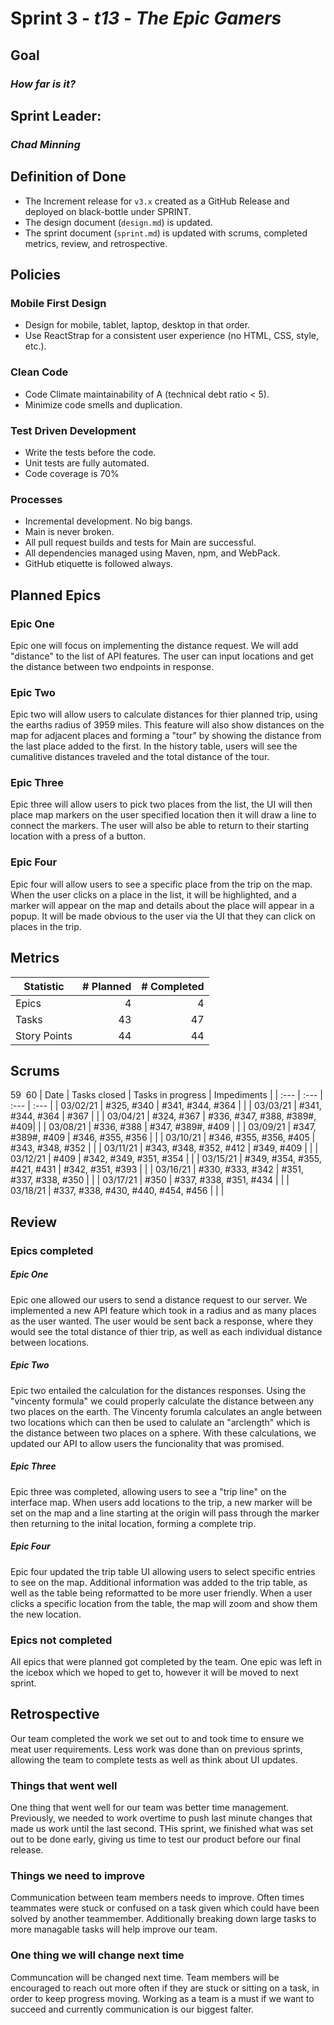# Sprint 3 - *t13* - *The Epic Gamers*

## Goal
### *How far is it?*

## Sprint Leader: 
### *Chad Minning*

## Definition of Done

* The Increment release for `v3.x` created as a GitHub Release and deployed on black-bottle under SPRINT.
* The design document (`design.md`) is updated.
* The sprint document (`sprint.md`) is updated with scrums, completed metrics, review, and retrospective.

## Policies

### Mobile First Design
* Design for mobile, tablet, laptop, desktop in that order.
* Use ReactStrap for a consistent user experience (no HTML, CSS, style, etc.).

### Clean Code
* Code Climate maintainability of A (technical debt ratio < 5).
* Minimize code smells and duplication.

### Test Driven Development
* Write the tests before the code.
* Unit tests are fully automated.
* Code coverage is 70%

### Processes
* Incremental development.  No big bangs.
* Main is never broken. 
* All pull request builds and tests for Main are successful.
* All dependencies managed using Maven, npm, and WebPack.
* GitHub etiquette is followed always.


## Planned Epics

### Epic One
Epic one will focus on implementing the distance request. We will add "distance" to the list of API features. The user can input locations and get the distance between two endpoints in response.
### Epic Two
Epic two will allow users to calculate distances for thier planned trip, using the earths radius of 3959 miles. This feature will also show distances on the map for adjacent places and forming a "tour" by showing the distance from the last place added to the first. In the history table, users will see the cumalitive distances traveled and the total distance of the tour.
### Epic Three
Epic three will allow users to pick two places from the list, the UI will then place map markers on the user specified location then it will draw a line to connect the markers. The user will also be able to return to their starting location with a press of a button. 
### Epic Four
Epic four will allow users to see a specific place from the trip on the map. When the user clicks on a place in the list, it will be highlighted, and a marker will appear on the map and details about the place will appear in a popup. It will be made obvious to the user via the UI that they can click on places in the trip.

## Metrics

| Statistic | # Planned | # Completed |
| --- | ---: | ---: |
| Epics | 4 | 4 |
| Tasks |  43   | 47 | 
| Story Points |  44  | 44 | 


## Scrums
59
​
60
| Date | Tasks closed  | Tasks in progress | Impediments |
| :--- | :--- | :--- | :--- |
| 03/02/21 | #325, #340 | #341, #344, #364 |  | 
| 03/03/21 | #341, #344, #364 | #367 |  |
| 03/04/21 | #324, #367 | #336, #347, #388, #389#, #409|  |
| 03/08/21 | #336, #388 | #347, #389#, #409 |  |
| 03/09/21 | #347, #389#, #409 | #346, #355, #356 |  |
| 03/10/21 | #346, #355, #356, #405 | #343, #348, #352 |  |
| 03/11/21 | #343, #348, #352, #412 | #349, #409 |  |
| 03/12/21 | #409 | #342, #349, #351, #354 |  |
| 03/15/21 | #349, #354, #355, #421, #431 | #342, #351, #393 |  |
| 03/16/21 | #330, #333, #342 | #351, #337, #338, #350 |  |
| 03/17/21 | #350 |  #337, #338, #351, #434 |  |
| 03/18/21 | #337, #338, #430, #440, #454, #456 |  |  |


## Review

### Epics completed  
##### Epic One
Epic one allowed our users to send a distance request to our server. We implemented a new API feature which took in a radius and as many places as the user wanted. The user would be sent back a response, where they would see the total distance of thier trip, as well as each individual distance between locations.
##### Epic Two
Epic two entailed the calculation for the distances responses. Using the "vincenty formula" we could properly calculate the distance between any two places on the earth. The Vincenty forumla calculates an angle between two locations which can then be used to calulate an "arclength" which is the distance between two places on a sphere. With these calculations, we updated our API to allow users the funcionality that was promised.
##### Epic Three
Epic three was completed, allowing users to see a "trip line" on the interface map. When users add locations to the trip, a new marker will be set on the map and a line starting at the origin will pass through the marker then returning to the inital location, forming a complete trip. 
##### Epic Four 
Epic four updated the trip table UI allowing users to select specific entries to see on the map. Additional information was added to the trip table, as well as the table being reformatted to be more user friendly. When a user clicks a specific location from the table, the map will zoom and show them the new location.
### Epics not completed 
All epics that were planned got completed by the team. One epic was left in the icebox which we hoped to get to, however it will be moved to next sprint.
## Retrospective
Our team completed the work we set out to and took time to ensure we meat user requirements. Less work was done than on previous sprints, allowing the team to complete tests as well as think about UI updates. 
### Things that went well
One thing that went well for our team was better time management. Previously, we needed to work overtime to push last minute changes that made us work until the last second. THis sprint, we finished what was set out to be done early, giving us time to test our product before our final release.
### Things we need to improve
Communication between team members needs to improve. Often times teammates were stuck or confused on a task given which could have been solved by another teammember. Additionally breaking down large tasks to more managable tasks will help improve our team.
### One thing we will change next time
Communcation will be changed next time. Team members will be encouraged to reach out more often if they are stuck or sitting on a task, in order to keep progress moving. Working as a team is a must if we want to succeed and currently communication is our biggest falter.
